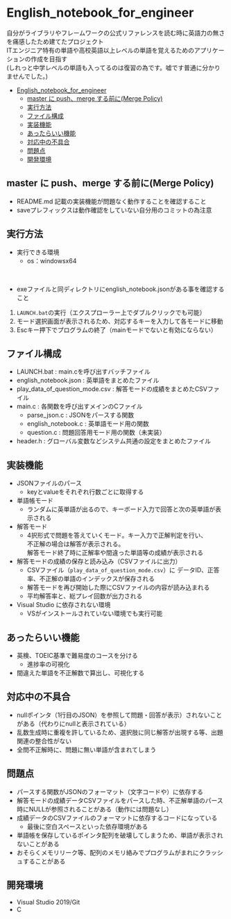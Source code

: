 # English_notebook_for_engineer

自分がライブラリやフレームワークの公式リファレンスを読む時に英語力の無さを痛感したため建てたプロジェクト  
ITエンジニア特有の単語や高校英語以上レベルの単語を覚えるためのアプリケーションの作成を目指す  
(しれっと中学レベルの単語も入ってるのは復習の為です。嘘です普通に分かりませんでした。)

- [English_notebook_for_engineer](#english_notebook_for_engineer)
  - [master に push、merge する前に(Merge Policy)](#master-に-pushmerge-する前にmerge-policy)
  - [実行方法](#実行方法)
  - [ファイル構成](#ファイル構成)
  - [実装機能](#実装機能)
  - [あったらいい機能](#あったらいい機能)
  - [対応中の不具合](#対応中の不具合)
  - [問題点](#問題点)
  - [開発環境](#開発環境)

## master に push、merge する前に(Merge Policy)

- README.md 記載の実装機能が問題なく動作することを確認すること
- saveプレフィックスは動作確認をしていない自分用のコミットの為注意

## 実行方法

- 実行できる環境
  - os：windowsx64
<br/>

- exeファイルと同ディレクトリにenglish_notebook.jsonがある事を確認すること

1. `LAUNCH.bat`の実行（エクスプローラー上でダブルクリックでも可能）
1. モード選択画面が表示されるため、対応するキーを入力して各モードに移動
1. Escキー押下でプログラムの終了（mainモードでないと有効にならない）

## ファイル構成

- LAUNCH.bat : main.cを呼び出すバッチファイル
- english_notebook.json : 英単語をまとめたファイル
- play_data_of_question_mode.csv : 解答モードの成績をまとめたCSVファイル
- main.c : 各関数を呼び出すメインのCファイル
  - parse_json.c : JSONをパースする関数
  - english_notebook.c : 英単語モード用の関数
  - question.c : 問題回答用モード用の関数（未実装）
- header.h : グローバル変数などシステム共通の設定をまとめたファイル

## 実装機能

- JSONファイルのパース
  - keyとvalueをそれぞれ行数ごとに取得する
- 単語帳モード
  - ランダムに英単語が出るので、キーボード入力で回答と次の英単語が表示される
- 解答モード
  - 4択形式で問題を答えていくモード。キー入力で正解判定を行い、  
    不正解の場合は解答が表示される。  
    解答モード終了時に正解率や間違った単語等の成績が表示される
- 解答モードの成績の保存と読み込み（CSVファイルに出力）
  - CSVファイル（`play_data_of_question_mode.csv`）に
  データID、正答率、不正解の単語のインデックスが保存される
  - 解答モードを再び開始した際にCSVファイルの内容が読み込まれる
  - 平均解答率と、総プレイ回数が出力される
- Visual Studio に依存されない環境
  - VSがインストールされていない環境でも実行可能

## あったらいい機能

- 英検、TOEIC基準で難易度のコースを分ける
  - 進捗率の可視化
- 間違えた単語を不正解数で算出し、可視化する

## 対応中の不具合

- nullポインタ（1行目のJSON）を参照して問題・回答が表示）されないことがある（代わりにnullと表示されている）
- 乱数生成時に重複を許しているため、選択肢に同じ解答が出現する等、出題関連の整合性がない
- 全問不正解時に、問題に無い単語が含まれてしまう

## 問題点

- パースする関数がJSONのフォーマット（文字コードや）に依存する
- 解答モードの成績データCSVファイルをパースした時、不正解単語のパース時にNULLが参照されることがある（動作には問題なし）
- 成績データのCSVファイルのフォーマットに依存するコードになっている
  - 最後に空白スペースといった依存環境がある
- 単語帳を保存しているポインタ配列を破壊してしまうため、単語が表示されないことがある
- おそらくメモリリーク等、配列のメモリ絡みでプログラムがまれにクラッシュすることがある

## 開発環境

- Visual Studio 2019/Git
- C
